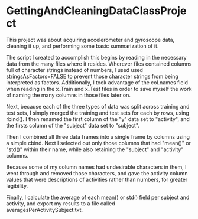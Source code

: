# GettingAndCleaningDataClassProject

This project was about acquiring accelerometer and gyroscope data, cleaning it up, and performing some basic summarization of it.

The script I created to accomplish this begins by reading in the necessary data from the many files where it resides.  Wherever files contained columns full of character strings instead of numbers, I used used stringsAsFactors=FALSE to prevent those character strings from being interpreted as factors.  Additionally, I took advantage of the col.names field when reading in the x_Train and x_Test files in order to save myself the work of naming the many columns in those files later on.

Next, because each of the three types of data was split across training and test sets, I simply merged the training and test sets for each by rows, using rbind().  I then renamed the first column of the "y" data set to "activity", and the firsts column of the "subject" data set to "subject".

Then I combined all three data frames into a single frame by columns using a simple cbind.  Next I selected out only those columns that had "mean()" or "std()" within their name, while also retaining the "subject" and "activity" columns.

Because some of my column names had undesirable characters in them, I went through and removed those characters, and gave the activity column values that were descriptions of activities rather than numbers, for greater legibility.

Finally, I calculate the average of each mean() or std() field per subject and activity, and export my results to a file called averagesPerActivitySubject.txt.
